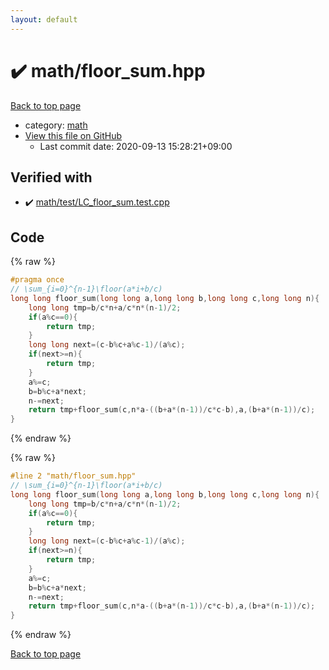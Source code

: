 ```yaml
---
layout: default
---
```


<!-- mathjax config similar to math.stackexchange -->
<script type="text/javascript" async
  src="https://cdnjs.cloudflare.com/ajax/libs/mathjax/2.7.5/MathJax.js?config=TeX-MML-AM_CHTML">
</script>
<script type="text/x-mathjax-config">
  MathJax.Hub.Config({
    TeX: { equationNumbers: { autoNumber: "AMS" }},
    tex2jax: {
      inlineMath: [ ['$','$'] ],
      processEscapes: true
    },
    "HTML-CSS": { matchFontHeight: false },
    displayAlign: "left",
    displayIndent: "2em"
  });
</script>

<script type="text/javascript" src="https://cdnjs.cloudflare.com/ajax/libs/jquery/3.4.1/jquery.min.js"></script>
<script src="https://cdn.jsdelivr.net/npm/jquery-balloon-js@1.1.2/jquery.balloon.min.js" integrity="sha256-ZEYs9VrgAeNuPvs15E39OsyOJaIkXEEt10fzxJ20+2I=" crossorigin="anonymous"></script>
<script type="text/javascript" src="../../assets/js/copy-button.js"></script>
<link rel="stylesheet" href="../../assets/css/copy-button.css" />


# :heavy_check_mark: math/floor_sum.hpp

<a href="../../index.html">Back to top page</a>

* category: <a href="../../index.html#7e676e9e663beb40fd133f5ee24487c2">math</a>
* <a href="{{ site.github.repository_url }}/blob/master/math/floor_sum.hpp">View this file on GitHub</a>
    - Last commit date: 2020-09-13 15:28:21+09:00




## Verified with

* :heavy_check_mark: <a href="../../verify/math/test/LC_floor_sum.test.cpp.html">math/test/LC_floor_sum.test.cpp</a>


## Code

<a id="unbundled"></a>
{% raw %}
```cpp
#pragma once
// \sum_{i=0}^{n-1}\floor(a*i+b/c)
long long floor_sum(long long a,long long b,long long c,long long n){
    long long tmp=b/c*n+a/c*n*(n-1)/2;
    if(a%c==0){
        return tmp;
    }
    long long next=(c-b%c+a%c-1)/(a%c);
    if(next>=n){
        return tmp;
    }
    a%=c;
    b=b%c+a*next;
    n-=next;
    return tmp+floor_sum(c,n*a-((b+a*(n-1))/c*c-b),a,(b+a*(n-1))/c);
}
```
{% endraw %}

<a id="bundled"></a>
{% raw %}
```cpp
#line 2 "math/floor_sum.hpp"
// \sum_{i=0}^{n-1}\floor(a*i+b/c)
long long floor_sum(long long a,long long b,long long c,long long n){
    long long tmp=b/c*n+a/c*n*(n-1)/2;
    if(a%c==0){
        return tmp;
    }
    long long next=(c-b%c+a%c-1)/(a%c);
    if(next>=n){
        return tmp;
    }
    a%=c;
    b=b%c+a*next;
    n-=next;
    return tmp+floor_sum(c,n*a-((b+a*(n-1))/c*c-b),a,(b+a*(n-1))/c);
}

```
{% endraw %}

<a href="../../index.html">Back to top page</a>


